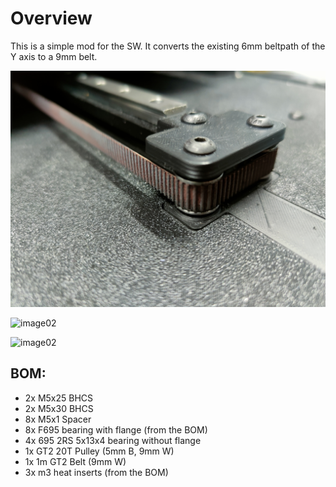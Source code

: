 # Overview

This is a simple mod for the SW. It converts the existing 6mm beltpath of the Y axis to a 9mm belt.

![image01](./images/image01.jpg "Usage")

![image02](./images/image02.jpg "Usage")

![image02](./images/image03.jpg "Usage")

## BOM:
* 2x M5x25 BHCS
* 2x M5x30 BHCS
* 8x M5x1 Spacer
* 8x F695 bearing with flange (from the BOM)
* 4x 695 2RS 5x13x4 bearing without flange
* 1x GT2 20T Pulley (5mm B, 9mm W)
* 1x 1m GT2 Belt (9mm W)
* 3x m3 heat inserts (from the BOM)